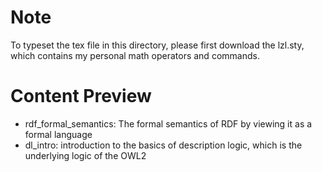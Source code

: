# Note
To typeset the tex file in this directory, please first download the lzl.sty, which contains my personal math operators and commands.

# Content Preview
* rdf_formal_semantics: The formal semantics of RDF by viewing it as a formal language
* dl_intro: introduction to the basics of description logic, which is the underlying logic of the OWL2

